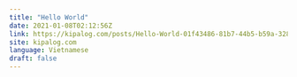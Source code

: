 ```yaml
---
title: "Hello World"
date: 2021-01-08T02:12:56Z
link: https://kipalog.com/posts/Hello-World-01f43486-81b7-44b5-b59a-3285e4ead314?utm_medium=RSS&utm_source=news.12bit.vn
site: kipalog.com
language: Vietnamese
draft: false
---
```


